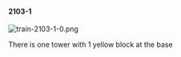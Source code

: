 #### 2103-1
![train-2103-1-0.png](https://github.com/lil-lab/nlvr/raw/master/nlvr/train/images/75/train-2103-1-0.png "train-2103-1-0.png")

There is one tower with 1 yellow block at the base